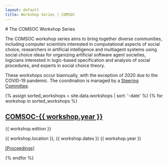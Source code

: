 ```yaml
---
layout: default
title: Workshop Series | COMSOC
---
```


<section markdown="1">
# The COMSOC Workshop Series

The COMSOC workshop series aims to bring together diverse communities, including computer scientists interested in computational aspects of social choice, researchers in artificial intelligence and multiagent systems using social choice ideas for organizing artificial software agent societies, logicians interested in logic-based specification and analysis of social procedures, and experts in social choice theory.

These workshops occur biannually, with the exception of 2020 due to the COVID-19 pandemic. The coordination is managed by a [Steering Committee](community).

{% assign sorted_workshops = site.data.workshops | sort: '-date' %}
{% for workshop in sorted_workshops %}
<div class="workshop-wrapper">
<div class="workshop-image" style="background-image: url('{{ site.baseurl }}/assets/images/workshops/{{ workshop.image }}');">

<div class="image-overlay"></div>

<div class="workshop-details">
<h2><a href="{{ workshop.website_url }}">COMSOC-{{ workshop.year }}</a></h2>
<p>{{ workshop.edition }}</p>
<p>{{ workshop.location }}, {{ workshop.dates }} {{ workshop.year }}</p>
<p><a href="{{ site.baseurl }}/proceedings/{{ workshop.year }}">[Proceedings]</a></p>
</div>

</div>
</div>
{% endfor %}

</section>
